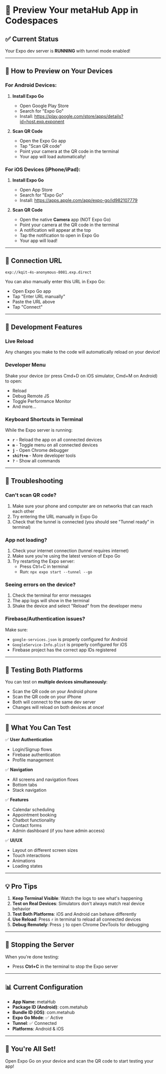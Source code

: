 # 📱 Preview Your metaHub App in Codespaces

## ✅ Current Status
Your Expo dev server is **RUNNING** with tunnel mode enabled!

---

## 🚀 How to Preview on Your Devices

### **For Android Devices:**

1. **Install Expo Go**
   - Open Google Play Store
   - Search for "Expo Go"
   - Install: https://play.google.com/store/apps/details?id=host.exp.exponent

2. **Scan QR Code**
   - Open the Expo Go app
   - Tap "Scan QR code"
   - Point your camera at the QR code in the terminal
   - Your app will load automatically!

### **For iOS Devices (iPhone/iPad):**

1. **Install Expo Go**
   - Open App Store
   - Search for "Expo Go"
   - Install: https://apps.apple.com/app/expo-go/id982107779

2. **Scan QR Code**
   - Open the native **Camera** app (NOT Expo Go)
   - Point your camera at the QR code in the terminal
   - A notification will appear at the top
   - Tap the notification to open in Expo Go
   - Your app will load!

---

## 📍 Connection URL
```
exp://kqit-4s-anonymous-8081.exp.direct
```

You can also manually enter this URL in Expo Go:
- Open Expo Go app
- Tap "Enter URL manually"
- Paste the URL above
- Tap "Connect"

---

## 🔄 Development Features

### Live Reload
Any changes you make to the code will automatically reload on your device!

### Developer Menu
Shake your device (or press Cmd+D on iOS simulator, Cmd+M on Android) to open:
- Reload
- Debug Remote JS
- Toggle Performance Monitor
- And more...

### Keyboard Shortcuts in Terminal
While the Expo server is running:
- **`r`** - Reload the app on all connected devices
- **`m`** - Toggle menu on all connected devices  
- **`j`** - Open Chrome debugger
- **`shift+m`** - More developer tools
- **`?`** - Show all commands

---

## 🔧 Troubleshooting

### **Can't scan QR code?**
1. Make sure your phone and computer are on networks that can reach each other
2. Try entering the URL manually in Expo Go
3. Check that the tunnel is connected (you should see "Tunnel ready" in terminal)

### **App not loading?**
1. Check your internet connection (tunnel requires internet)
2. Make sure you're using the latest version of Expo Go
3. Try restarting the Expo server:
   - Press Ctrl+C in terminal
   - Run: `npx expo start --tunnel --go`

### **Seeing errors on the device?**
1. Check the terminal for error messages
2. The app logs will show in the terminal
3. Shake the device and select "Reload" from the developer menu

### **Firebase/Authentication issues?**
Make sure:
- `google-services.json` is properly configured for Android
- `GoogleService-Info.plist` is properly configured for iOS
- Firebase project has the correct app IDs registered

---

## 📱 Testing Both Platforms

You can test on **multiple devices simultaneously**:
- Scan the QR code on your Android phone
- Scan the QR code on your iPhone
- Both will connect to the same dev server
- Changes will reload on both devices at once!

---

## 🎯 What You Can Test

✅ **User Authentication**
- Login/Signup flows
- Firebase authentication
- Profile management

✅ **Navigation**
- All screens and navigation flows
- Bottom tabs
- Stack navigation

✅ **Features**
- Calendar scheduling
- Appointment booking
- Chatbot functionality
- Contact forms
- Admin dashboard (if you have admin access)

✅ **UI/UX**
- Layout on different screen sizes
- Touch interactions
- Animations
- Loading states

---

## 💡 Pro Tips

1. **Keep Terminal Visible**: Watch the logs to see what's happening
2. **Test on Real Devices**: Simulators don't always match real device behavior
3. **Test Both Platforms**: iOS and Android can behave differently
4. **Use Reload**: Press `r` in terminal to reload all connected devices
5. **Debug Remotely**: Press `j` to open Chrome DevTools for debugging

---

## 🛑 Stopping the Server

When you're done testing:
- Press **Ctrl+C** in the terminal to stop the Expo server

---

## 📊 Current Configuration

- **App Name**: metaHub
- **Package ID (Android)**: com.metahub
- **Bundle ID (iOS)**: com.metahub
- **Expo Go Mode**: ✅ Active
- **Tunnel**: ✅ Connected
- **Platforms**: Android & iOS

---

## 🎉 You're All Set!

Open Expo Go on your device and scan the QR code to start testing your app!
